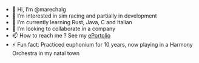 - 👋 Hi, I’m @marechalg
- 👀 I’m interested in sim racing and partially in development
- 🌱 I’m currently learning Rust, Java, C and Italian
- 💞️ I’m looking to collaborate in a company
- 📫 How to reach me ? See my [ePortolio](http://www.guewen-marechal.ovh:8000/)
- ⚡ Fun fact: Practiced euphonium for 10 years, now playing in a Harmony Orchestra in my natal town
